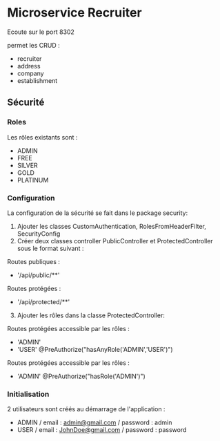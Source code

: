 # Microservice Recruiter

Ecoute sur le port 8302

permet les CRUD :
  - recruiter
  - address
  - company
  - establishment

## Sécurité

### Roles

Les rôles existants sont :
  - ADMIN
  - FREE
  - SILVER
  - GOLD
  - PLATINUM

### Configuration

La configuration de la sécurité se fait dans le package security:

1. Ajouter les classes CustomAuthentication, RolesFromHeaderFilter, SecurityConfig
2. Créer deux classes controller PublicController et ProtectedController sous le format suivant :

Routes publiques :
  - '/api/public/**'

Routes protégées :
  - '/api/protected/**'

3. Ajouter les rôles dans la classe ProtectedController:

Routes protégées accessible par les rôles :
  - 'ADMIN'
  - 'USER'
@PreAuthorize("hasAnyRole('ADMIN','USER')")

Routes protégées accessible par les rôles :
  - 'ADMIN'
@PreAuthorize("hasRole('ADMIN')")

### Initialisation

2 utilisateurs sont créés au démarrage de l'application :
  - ADMIN / email : admin@gmail.com  / password : admin
  - USER / email : JohnDoe@gmail.com / password : password

